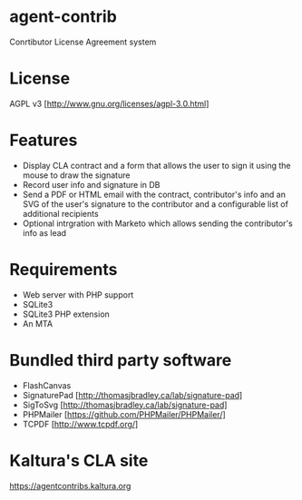 agent-contrib
=============

Conrtibutor License Agreement system

License
=======
AGPL v3 [http://www.gnu.org/licenses/agpl-3.0.html]

Features
========
* Display CLA contract and a form that allows the user to sign it using the mouse to draw the signature
* Record user info and signature in DB
* Send a PDF or HTML email with the contract, contributor's info and an SVG of the user's signature to the contributor and a configurable list of additional recipients
* Optional intrgration with Marketo which allows sending the contributor's info as lead

Requirements
============
- Web server with PHP support
- SQLite3
- SQLite3 PHP extension
- An MTA


Bundled third party software
============================
* FlashCanvas
* SignaturePad [http://thomasjbradley.ca/lab/signature-pad]
* SigToSvg [http://thomasjbradley.ca/lab/signature-pad]
* PHPMailer [https://github.com/PHPMailer/PHPMailer/]
* TCPDF [http://www.tcpdf.org/]

Kaltura's CLA site
==================
https://agentcontribs.kaltura.org
